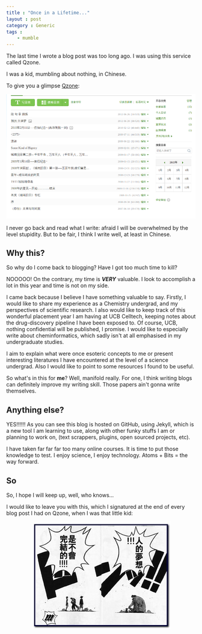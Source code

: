 ```yaml
---
title : "Once in a Lifetime..."
layout : post
category : Generic
tags :
    - mumble
---
```


The last time I wrote a blog post was too long ago. I was using this service called Qzone.
<!--- and I was more focused on the writing than the formatting. -->

I was a kid, mumbling about nothing, in Chinese.

To give you a glimpse [Qzone](http://user.qzone.qq.com/348601585):


![qzone](/assets/img/Posts/firstPost1.png)


I never go back and read what I write: afraid I will be overwhelmed by the level stupidity. But to be fair, I think I write well, at least in Chinese.

## Why this?

So why do I come back to blogging? Have I got too much time to kill?

NOOOOO! On the contrary, my time is **_VERY_** valuable. I look to accomplish a lot in this year and time is not on my side.

I came back because I believe I have something valuable to say. Firstly, I would like to share my experience as a Chemistry undergrad, and my perspectives of scientific research.
I also would like to keep track of this wonderful placement year I am having at UCB Celltech, keeping notes about the drug-discovery pipeline I have been exposed to. Of course, UCB, nothing confidential will be published, I promise.
I would like to especially write about cheminformatics, which sadly isn't at all emphasised in my undergraduate studies.

I aim to explain what were once esoteric concepts to me or present interesting literatures I have encountered at the level of a science undergrad. Also I would like to point to some resources I found to be useful.

So what's in this for **me**? Well, manifold really. For one, I think writing blogs can definitely improve my writing skill. Those papers ain't gonna write themselves.

## Anything else?
YES!!!!!! As you can see this blog is hosted on GitHub, using Jekyll, which is a new tool I am learning to use, along with other funky stuffs I am or planning to work on, (text scrappers, plugins, open sourced projects, etc).

I have taken far far far too many online courses. It is time to put those knowledge to test. I enjoy science, I enjoy technology. Atoms + Bits = the way forward.

## So
So, I hope I will keep up, well, who knows...

I would like to leave you with this, which I signatured at the end of every blog post I had on Qzone, when I was that little kid:

<div style="text-align:center">
<!-- ![onepiece](/assets/img/generic/人的梦想.jpg) -->
<img src = "/assets/img/generic/人的梦想.jpg" alt = "onepiece" />
</div>
